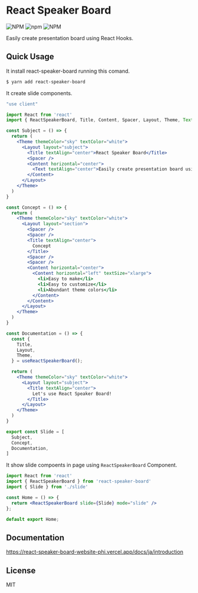 # React Speaker Board
![NPM](https://img.shields.io/npm/l/react-speaker-board)
![npm](https://img.shields.io/npm/v/react-speaker-board)
![NPM](https://img.shields.io/npm/dw/react-speaker-board)

Easily create presentation board using React Hooks.

## Quick Usage
It install react-speaker-board running this comand.

```sh
$ yarn add react-speaker-board
```

It create slide components.
```jsx
"use client"

import React from 'react'
import { ReactSpeakerBoard, Title, Content, Spacer, Layout, Theme, Text } from "react-speaker-board";

const Subject = () => {
  return (
    <Theme themeColor="sky" textColor="white">
      <Layout layout="subject">
        <Title textAlign="center">React Speaker Board</Title>
        <Spacer />
        <Content horizontal="center">
          <Text textAlign="center">Easily create presentation board using React.</Text>
        </Content>
      </Layout>
    </Theme>
  )
}

const Concept = () => {
  return (
    <Theme themeColor="sky" textColor="white">
      <Layout layout="section">
        <Spacer />
        <Spacer />
        <Title textAlign="center">
          Concept
        </Title>
        <Spacer />
        <Spacer />
        <Content horizontal="center">
          <Content horizontal="left" textSize="xlarge">
            <li>Easy to make</li>
            <li>Easy to customize</li>
            <li>Abundant theme colors</li>
          </Content>
        </Content>
      </Layout>
    </Theme>
  )
}

const Documentation = () => {
  const {
    Title,
    Layout,
    Theme,
  } = useReactSpeakerBoard();

  return (
    <Theme themeColor="sky" textColor="white">
      <Layout layout="subject">
        <Title textAlign="center">
          Let's use React Speaker Board!
        </Title>
      </Layout>
    </Theme>
  )
}

export const Slide = [
  Subject,
  Concept,
  Documentation,
]

```

It show slide compoents in page using `ReactSpeakerBoard` Component.
```jsx
import React from 'react'
import { ReactSpeakerBoard } from 'react-speaker-board'
import { Slide } from './slide'

const Home = () => {
  return <ReactSpeakerBoard slide={Slide} mode="slide" />
};

default export Home;
```

## Documentation
https://react-speaker-board-website-phi.vercel.app/docs/ja/introduction

## License
MIT

